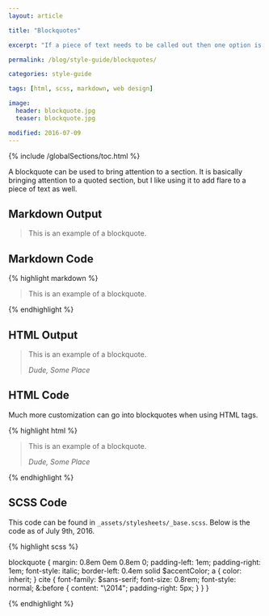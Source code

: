 ```yaml
---
layout: article

title: "Blockquotes"

excerpt: "If a piece of text needs to be called out then one option is a blockquote. Here you will find blockquotes."

permalink: /blog/style-guide/blockquotes/

categories: style-guide

tags: [html, scss, markdown, web design]

image:
  header: blockquote.jpg
  teaser: blockquote.jpg

modified: 2016-07-09
---
```


{% include /globalSections/toc.html %}

A blockquote can be used to bring attention to a section. It is basically bringing attention to a quoted section, but I like using it to add flare to a piece of text as well.

## Markdown Output
>This is an example of a blockquote.

## Markdown Code
{% highlight markdown %}

>This is an example of a blockquote.

{% endhighlight %}

## HTML Output
<blockquote>
  <p>This is an example of a blockquote.</p>
  <p><cite>Dude, <em>Some Place</em></cite></p>
</blockquote>

## HTML Code
Much more customization can go into blockquotes when using HTML tags.

{% highlight html %}

<blockquote>
  <p>This is an example of a blockquote.</p>
  <p><cite>Dude, <em>Some Place</em></cite></p>
</blockquote>

{% endhighlight %}

## SCSS Code
This code can be found in `_assets/stylesheets/_base.scss`. Below is the code as of July 9th, 2016.

{% highlight scss %}

blockquote {
  margin: 0.8em 0em 0.8em 0;
  padding-left: 1em;
  padding-right: 1em;
  font-style: italic;
  border-left: 0.4em solid $accentColor;
  a {
    color: inherit;
  }
  cite {
    font-family: $sans-serif;
    font-size: 0.8rem;
    font-style: normal;
    &:before {
      content: "\2014";
      padding-right: 5px;
    }
  }
}

{% endhighlight %}
